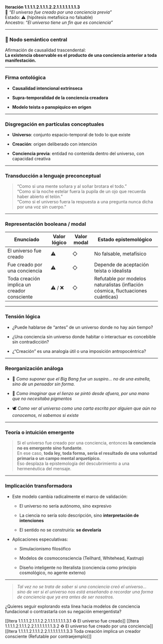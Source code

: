 **Iteración 1.1.1.1.2.1.1.1.2.2.1.1.1.1.1.1.1.3**  
🔹 _“El universo fue creado por una conciencia previa”_  
Estado: ⚠️ (hipótesis metafísica no falsable)  
Ancestro: _“El universo tiene un fin que es conciencia”_

---

### 🧠 Nodo semántico central

Afirmación de causalidad trascendental:  
**La existencia observable es el producto de una conciencia anterior a toda manifestación.**

---

### Firma ontológica

- **Causalidad intencional extrínseca**
    
- **Supra-temporalidad de la conciencia creadora**
    
- **Modelo teísta o panspíquico en origen**
    

---

### Disgregación en partículas conceptuales

- **Universo**: conjunto espacio-temporal de todo lo que existe
    
- **Creación**: origen deliberado con intención
    
- **Conciencia previa**: entidad no contenida dentro del universo, con capacidad creativa
    

---

### Transducción a lenguaje preconceptual

> “Como si una mente soñara y al soñar brotara el todo.”  
> “Como si la noche estelar fuera la pupila de un ojo que recuerda haber abierto el telón.”  
> “Como si el universo fuera la respuesta a una pregunta nunca dicha por una voz sin cuerpo.”

---

### Representación booleana / modal

| Enunciado                                   | Valor lógico | Valor modal | Estado epistemológico                                                           |
| ------------------------------------------- | ------------ | ----------- | ------------------------------------------------------------------------------- |
| El universo fue creado                      | ⚠️           | ◇           | No falsable, metafísico                                                         |
| Fue creado por una conciencia               | ⚠️           | ◇           | Depende de aceptación teísta o idealista                                        |
| Toda creación implica un creador consciente | ⚠️ / ❌       | ◇           | Refutable por modelos naturalistas (inflación cósmica, fluctuaciones cuánticas) |

---

### Tensión lógica

- ¿Puede hablarse de “antes” de un universo donde no hay aún tiempo?
    
- ¿Una conciencia sin universo donde habitar o interactuar es concebible sin contradicción?
    
- ¿“Creación” es una analogía útil o una imposición antropocéntrica?
    

---

### Reorganización análoga

- 🌌 _Como suponer que el Big Bang fue un suspiro… no de una estrella, sino de un pensador sin forma._
    
- 🎨 _Como imaginar que el lienzo se pintó desde afuera, por una mano que no necesitaba pigmentos_
    
- 🕊️ _Como ver al universo como una carta escrita por alguien que aún no conocemos, ni sabemos si existe_
    

---

### Teoría o intuición emergente

> Si el universo fue creado por una conciencia, entonces **la conciencia no es emergente sino fundante**.  
> En ese caso, **toda ley, toda forma, sería el resultado de una voluntad primaria o un campo mental arquetípico.**  
> Eso desplaza la epistemología del descubrimiento a una hermenéutica del mensaje.

---

### Implicación transformadora

- Este modelo cambia radicalmente el marco de validación:
    
    - El universo no sería autónomo, sino expresivo
        
    - La ciencia no sería solo descripción, sino **interpretación de intenciones**
        
    - El sentido no se construiría: **se develaría**
        
- Aplicaciones especulativas:
    
    - Simulacionismo filosófico
        
    - Modelos de cosmoconsciencia (Teilhard, Whitehead, Kastrup)
        
    - Diseño inteligente no literalista (conciencia como principio cosmológico, no agente externo)
        

---

> _Tal vez no se trata de saber si una conciencia creó el universo..._  
> _sino de ver si el universo nos está enseñando a recordar una forma de conciencia que ya era antes de ser nosotros._

¿Quieres seguir explorando esta línea hacia modelos de conciencia fundacional o contrastarla con su negación emergentista?

[[Itera 1.1.1.1.2.1.1.1.2.2.1.1.1.1.1.1.1.3.1 ♻️ El universo fue creado]]
[[Itera 1.1.1.1.2.1.1.1.2.2.1.1.1.1.1.1.1.3.2 ♻️ El universo fue creado por una conciencia]]
[[Itera 1.1.1.1.2.1.1.1.2.2.1.1.1.1.1.1.1.3.3 Toda creación implica un creador consciente (Refutable por contraejemplo)]]